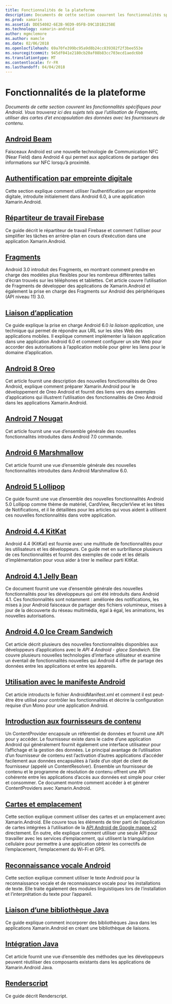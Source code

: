 ```yaml
---
title: Fonctionnalités de la plateforme
description: Documents de cette section couvrent les fonctionnalités spécifiques pour Android. Vous trouverez ici des sujets tels que l’utilisation de Fragments, utiliser des cartes d’et encapsulation des données avec les fournisseurs de contenu.
ms.prod: xamarin
ms.assetid: DDE54082-6E2B-9ED9-05FB-D9C1D1B1258E
ms.technology: xamarin-android
author: mgmclemore
ms.author: mamcle
ms.date: 02/06/2018
ms.openlocfilehash: 69a70fe399bc95a9d8b24cc839382f2f3bee553e
ms.sourcegitcommit: 945df041e2180cb20af08b83cc703ecd1aedc6b0
ms.translationtype: MT
ms.contentlocale: fr-FR
ms.lasthandoff: 04/04/2018
---
```

# <a name="platform-features"></a>Fonctionnalités de la plateforme

_Documents de cette section couvrent les fonctionnalités spécifiques pour Android. Vous trouverez ici des sujets tels que l’utilisation de Fragments, utiliser des cartes d’et encapsulation des données avec les fournisseurs de contenu._

## <a name="android-beamandroidplatformandroid-beammd"></a>[Android Beam](~/android/platform/android-beam.md)

Faisceaux Android est une nouvelle technologie de Communication NFC (Near Field) dans Android 4 qui permet aux applications de partager des informations sur NFC lorsqu’à proximité.

## <a name="fingerprint-authenticationandroidplatformfingerprint-authenticationindexmd"></a>[Authentification par empreinte digitale](~/android/platform/fingerprint-authentication/index.md)

Cette section explique comment utiliser l’authentification par empreinte digitale, introduite initialement dans Android 6.0, à une application Xamarin.Android.


## <a name="firebase-job-dispatcherandroidplatformfirebase-job-dispatchermd"></a>[Répartiteur de travail Firebase](~/android/platform/firebase-job-dispatcher.md)

Ce guide décrit le répartiteur de travail Firebase et comment l’utiliser pour simplifier les tâches en arrière-plan en cours d’exécution dans une application Xamarin.Android.



##  <a name="fragmentsandroidplatformfragmentsindexmd"></a>[Fragments](~/android/platform/fragments/index.md)

Android 3.0 introduit des Fragments, en montrant comment prendre en charge des modèles plus flexibles pour les nombreux différentes tailles d’écran trouvés sur les téléphones et tablettes. Cet article couvre l’utilisation de Fragments de développer des applications de Xamarin.Android et également la prise en charge des Fragments sur Android des périphériques (API niveau 11) 3.0. 



## <a name="app-linkingandroidplatformapp-linkingmd"></a>[Liaison d’application](~/android/platform/app-linking.md)

Ce guide explique la prise en charge Android 6.0 _la liaison application_, une technique qui permet de répondre aux URL sur les sites Web des applications mobiles. Il explique comment implémenter la liaison application dans une application Android 6.0 et comment configurer un site Web pour accorder des autorisations à l’application mobile pour gérer les liens pour le domaine d’application.



##  <a name="android-8-oreoandroidplatformoreomd"></a>[Android 8 Oreo](~/android/platform/oreo.md)

Cet article fournit une description des nouvelles fonctionnalités de Oreo Android, explique comment préparer Xamarin.Android pour le développement de Oreo Android et fournit des liens vers des exemples d’applications qui illustrent l’utilisation des fonctionnalités de Oreo Android dans les applications Xamarin.Android.



##  <a name="android-7-nougatandroidplatformnougatmd"></a>[Android 7 Nougat](~/android/platform/nougat.md)

Cet article fournit une vue d’ensemble générale des nouvelles fonctionnalités introduites dans Android 7.0 commande.




##  <a name="android-6-marshmallowandroidplatformmarshmallowmd"></a>[Android 6 Marshmallow](~/android/platform/marshmallow.md)

Cet article fournit une vue d’ensemble générale des nouvelles fonctionnalités introduites dans Android Marshmallow 6.0.




##  <a name="android-5-lollipopandroidplatformlollipopmd"></a>[Android 5 Lollipop](~/android/platform/lollipop.md)

Ce guide fournit une vue d’ensemble des nouvelles fonctionnalités Android 5.0 Lollipop comme thème de matériel, CardView, RecyclerView et les têtes de Notifications, et il lie détaillées pour les articles qui vous aident à utilisent ces nouvelles fonctionnalités dans votre application. 



##  <a name="android-44-kitkatandroidplatformkitkatmd"></a>[Android 4.4 KitKat](~/android/platform/kitkat.md)

Android 4.4 (KitKat) est fournie avec une multitude de fonctionnalités pour les utilisateurs et les développeurs. Ce guide met en surbrillance plusieurs de ces fonctionnalités et fournit des exemples de code et les détails d’implémentation pour vous aider à tirer le meilleur parti KitKat. 




##  <a name="android-41-jelly-beanandroidplatformjelly-beanmd"></a>[Android 4.1 Jelly Bean](~/android/platform/jelly-bean.md)

Ce document fournit une vue d’ensemble générale des nouvelles fonctionnalités pour les développeurs qui ont été introduits dans Android 4.1. Ces fonctionnalités sont notamment : améliorée des notifications, les mises à jour Android faisceaux de partager des fichiers volumineux, mises à jour de la découverte du réseau multimédia, égal à égal, les animations, les nouvelles autorisations. 



##  <a name="android-40-ice-cream-sandwichandroidplatformice-cream-sandwichmd"></a>[Android 4.0 Ice Cream Sandwich](~/android/platform/ice-cream-sandwich.md)

Cet article décrit plusieurs des nouvelles fonctionnalités disponibles aux développeurs d’applications avec le *API 4 Android - glace Sandwich*. Elle couvre plusieurs nouvelles technologies d’interface utilisateur et examine un éventail de fonctionnalités nouvelles qui Android 4 offre de partage des données entre les applications et entre les appareils. 


##  <a name="working-with-the-android-manifestandroid-manifestmd"></a>[Utilisation avec le manifeste Android](android-manifest.md)

Cet article introducts le fichier AndroidManifest.xml et comment il est peut-être être utilisé pour contrôler les fonctionnalités et décrire la configuration requise d’un Mono pour une application Android.


##  <a name="introduction-to-content-providersandroidplatformcontent-providersindexmd"></a>[Introduction aux fournisseurs de contenu](~/android/platform/content-providers/index.md)

Un ContentProvider encapsule un référentiel de données et fournit une API pour y accéder. Le fournisseur existe dans le cadre d’une application Android qui généralement fournit également une interface utilisateur pour l’affichage et la gestion des données. Le principal avantage de l’utilisation d’un fournisseur de contenu est l’activation d’autres applications d’accéder facilement aux données encapsulées à l’aide d’un objet de client de fournisseur (appelé un ContentResolver). Ensemble un fournisseur de contenu et le programme de résolution de contenu offrent une API cohérente entre les applications d’accès aux données est simple pour créer et consommer. Ce document montre comment accéder à et générer ContentProviders avec Xamarin.Android. 



##  <a name="maps-and-locationandroidplatformmaps-and-locationindexmd"></a>[Cartes et emplacement](~/android/platform/maps-and-location/index.md)

Cette section explique comment utiliser des cartes et un emplacement avec Xamarin.Android. Elle couvre tous les éléments de tirer parti de l’application de cartes intégrées à l’utilisation de la [API Android de Google mappe v2](https://developers.google.com/maps/documentation/android/) directement. En outre, elle explique comment utiliser une seule API pour travailler avec les services d’emplacement, qui utilisent la triangulation cellulaire pour permettre à une application obtenir les correctifs de l’emplacement, l’emplacement du Wi-Fi et GPS. 



## <a name="android-speechandroidplatformspeechmd"></a>[Reconnaissance vocale Android](~/android/platform/speech.md)

Cette section explique comment utiliser le texte Android pour la reconnaissance vocale et de reconnaissance vocale pour les installations de texte. Elle traite également des modules linguistiques lors de l’installation et l’interprétation du texte pour l’appareil. 


##  <a name="binding-a-java-librarybinding-java-libraryindexmd"></a>[Liaison d’une bibliothèque Java](binding-java-library/index.md)

Ce guide explique comment incorporer des bibliothèques Java dans les applications Xamarin.Android en créant une bibliothèque de liaisons.

##  <a name="java-integrationjava-integrationindexmd"></a>[Intégration Java](java-integration/index.md)

Cet article fournit une vue d’ensemble des méthodes que les développeurs peuvent réutiliser des composants existants dans les applications de Xamarin.Android Java.

##  <a name="renderscriptrenderscriptmd"></a>[Renderscript](renderscript.md)

Ce guide décrit Renderscript.